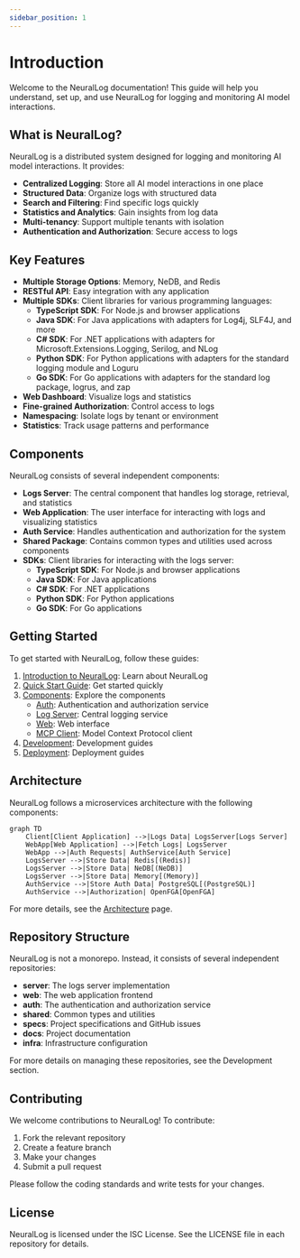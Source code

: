 ```yaml
---
sidebar_position: 1
---
```


# Introduction

Welcome to the NeuralLog documentation! This guide will help you understand, set up, and use NeuralLog for logging and monitoring AI model interactions.

## What is NeuralLog?

NeuralLog is a distributed system designed for logging and monitoring AI model interactions. It provides:

- **Centralized Logging**: Store all AI model interactions in one place
- **Structured Data**: Organize logs with structured data
- **Search and Filtering**: Find specific logs quickly
- **Statistics and Analytics**: Gain insights from log data
- **Multi-tenancy**: Support multiple tenants with isolation
- **Authentication and Authorization**: Secure access to logs

## Key Features

- **Multiple Storage Options**: Memory, NeDB, and Redis
- **RESTful API**: Easy integration with any application
- **Multiple SDKs**: Client libraries for various programming languages:
  - **TypeScript SDK**: For Node.js and browser applications
  - **Java SDK**: For Java applications with adapters for Log4j, SLF4J, and more
  - **C# SDK**: For .NET applications with adapters for Microsoft.Extensions.Logging, Serilog, and NLog
  - **Python SDK**: For Python applications with adapters for the standard logging module and Loguru
  - **Go SDK**: For Go applications with adapters for the standard log package, logrus, and zap
- **Web Dashboard**: Visualize logs and statistics
- **Fine-grained Authorization**: Control access to logs
- **Namespacing**: Isolate logs by tenant or environment
- **Statistics**: Track usage patterns and performance

## Components

NeuralLog consists of several independent components:

- **Logs Server**: The central component that handles log storage, retrieval, and statistics
- **Web Application**: The user interface for interacting with logs and visualizing statistics
- **Auth Service**: Handles authentication and authorization for the system
- **Shared Package**: Contains common types and utilities used across components
- **SDKs**: Client libraries for interacting with the logs server:
  - **TypeScript SDK**: For Node.js and browser applications
  - **Java SDK**: For Java applications
  - **C# SDK**: For .NET applications
  - **Python SDK**: For Python applications
  - **Go SDK**: For Go applications

## Getting Started

To get started with NeuralLog, follow these guides:

1. [Introduction to NeuralLog](intro.md): Learn about NeuralLog
2. [Quick Start Guide](getting-started/quick-start.md): Get started quickly
3. [Components](components/auth/overview.md): Explore the components
   - [Auth](components/auth/overview.md): Authentication and authorization service
   - [Log Server](components/log-server/overview.md): Central logging service
   - [Web](components/web/overview.md): Web interface
   - [MCP Client](components/mcp-client/overview.md): Model Context Protocol client
4. [Development](development/environment-setup.md): Development guides
5. [Deployment](deployment/docker.md): Deployment guides

## Architecture

NeuralLog follows a microservices architecture with the following components:

```mermaid
graph TD
    Client[Client Application] -->|Logs Data| LogsServer[Logs Server]
    WebApp[Web Application] -->|Fetch Logs| LogsServer
    WebApp -->|Auth Requests| AuthService[Auth Service]
    LogsServer -->|Store Data| Redis[(Redis)]
    LogsServer -->|Store Data| NeDB[(NeDB)]
    LogsServer -->|Store Data| Memory[(Memory)]
    AuthService -->|Store Auth Data| PostgreSQL[(PostgreSQL)]
    AuthService -->|Authorization| OpenFGA[OpenFGA]
```

For more details, see the [Architecture](architecture/index.md) page.

## Repository Structure

NeuralLog is not a monorepo. Instead, it consists of several independent repositories:

- **server**: The logs server implementation
- **web**: The web application frontend
- **auth**: The authentication and authorization service
- **shared**: Common types and utilities
- **specs**: Project specifications and GitHub issues
- **docs**: Project documentation
- **infra**: Infrastructure configuration

For more details on managing these repositories, see the Development section.

## Contributing

We welcome contributions to NeuralLog! To contribute:

1. Fork the relevant repository
2. Create a feature branch
3. Make your changes
4. Submit a pull request

Please follow the coding standards and write tests for your changes.

## License

NeuralLog is licensed under the ISC License. See the LICENSE file in each repository for details.
